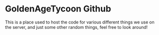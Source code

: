 # GoldenAgeTycoon Github

This is a place used to host the code for various different things we use on the server, and just some other random things, feel free to look around!


